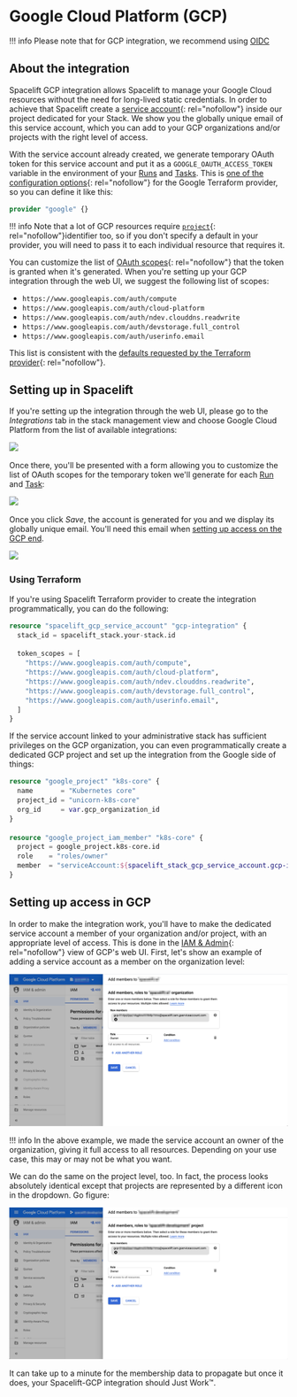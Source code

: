 # Google Cloud Platform (GCP)

!!! info
    Please note that for GCP integration, we recommend using [OIDC](oidc.md)

## About the integration

Spacelift GCP integration allows Spacelift to manage your Google Cloud resources without the need for long-lived static credentials. In order to achieve that Spacelift create a [service account](https://cloud.google.com/iam/docs/service-accounts){: rel="nofollow"} inside our project dedicated for your Stack. We show you the globally unique email of this service account, which you can add to your GCP organizations and/or projects with the right level of access.

With the service account already created, we generate temporary OAuth token for this service account and put it as a `GOOGLE_OAUTH_ACCESS_TOKEN` variable in the environment of your [Runs](../../concepts/run/README.md) and [Tasks](../../concepts/run/task.md). This is [one of the configuration options](https://www.terraform.io/docs/providers/google/guides/provider_reference.html#access_token-1){: rel="nofollow"} for the Google Terraform provider, so you can define it like this:

```terraform
provider "google" {}
```

!!! info
    Note that a lot of GCP resources require [`project`](https://www.terraform.io/docs/providers/google/guides/provider_reference.html#project-1){: rel="nofollow"}identifier too, so if you don't specify a default in your provider, you will need to pass it to each individual resource that requires it.

You can customize the list of [OAuth scopes](https://developers.google.com/identity/protocols/googlescopes){: rel="nofollow"} that the token is granted when it's generated. When you're setting up your GCP integration through the web UI, we suggest the following list of scopes:

- `https://www.googleapis.com/auth/compute`
- `https://www.googleapis.com/auth/cloud-platform`
- `https://www.googleapis.com/auth/ndev.clouddns.readwrite`
- `https://www.googleapis.com/auth/devstorage.full_control`
- `https://www.googleapis.com/auth/userinfo.email`

This list is consistent with the [defaults requested by the Terraform provider](https://www.terraform.io/docs/providers/google/guides/provider_reference.html#scopes-1){: rel="nofollow"}.

## Setting up in Spacelift

If you're setting up the integration through the web UI, please go to the _Integrations_ tab in the stack management view and choose Google Cloud Platform from the list of available integrations:

![](../../assets/screenshots/Edit_stack_·_Spacelift_development.png)

Once there, you'll be presented with a form allowing you to customize the list of OAuth scopes for the temporary token we'll generate for each [Run](../../concepts/run/README.md) and [Task](../../concepts/run/task.md):

![](<../../assets/screenshots/Edit_stack_·_Spacelift_development (1).png>)

Once you click _Save_, the account is generated for you and we display its globally unique email. You'll need this email when [setting up access on the GCP end](gcp.md#setting-up-access-in-gcp).

![](<../../assets/screenshots/Edit_stack_·_Spacelift_development (2).png>)

### Using Terraform

If you're using Spacelift Terraform provider to create the integration programmatically, you can do the following:

```terraform
resource "spacelift_gcp_service_account" "gcp-integration" {
  stack_id = spacelift_stack.your-stack.id

  token_scopes = [
    "https://www.googleapis.com/auth/compute",
    "https://www.googleapis.com/auth/cloud-platform",
    "https://www.googleapis.com/auth/ndev.clouddns.readwrite",
    "https://www.googleapis.com/auth/devstorage.full_control",
    "https://www.googleapis.com/auth/userinfo.email",
  ]
}
```

If the service account linked to your administrative stack has sufficient privileges on the GCP organization,  you can even programmatically create a dedicated GCP project and set up the integration from the Google side of things:

```terraform
resource "google_project" "k8s-core" {
  name       = "Kubernetes core"
  project_id = "unicorn-k8s-core"
  org_id     = var.gcp_organization_id
}

resource "google_project_iam_member" "k8s-core" {
  project = google_project.k8s-core.id
  role    = "roles/owner"
  member  = "serviceAccount:${spacelift_stack_gcp_service_account.gcp-integration.service_account_email}"
}
```

## Setting up access in GCP

In order to make the integration work, you'll have to make the dedicated service account a member of your organization and/or project, with an appropriate level of access. This is done in the [IAM & Admin](https://console.cloud.google.com/iam-admin/iam){: rel="nofollow"} view of GCP's web UI. First, let's show an example of adding a service account as a member on the organization level:

![](../../assets/screenshots/IAM_–_IAM___admin_–_spacelift_io_–_Google_Cloud_Platform.png)

!!! info
    In the above example, we made the service account an owner of the organization, giving it full access to all resources. Depending on your use case, this may or may not be what you want.

We can do the same on the project level, too. In fact, the process looks absolutely identical except that projects are represented by a different icon in the dropdown. Go figure:

![](../../assets/screenshots/IAM_–_IAM___admin_–_spacelift-developme…_–_Google_Cloud_Platform.png)

It can take up to a minute for the membership data to propagate but once it does, your Spacelift-GCP integration should Just Work™.
